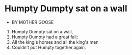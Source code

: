 # Humpty Dumpty sat on a wall
* BY MOTHER GOOSE

1. Humpty Dumpty sat on a wall,
1. Humpty Dumpty had a great fall;
1. All the king's horses and all the king's men
1. Couldn't put Humpty together again.
